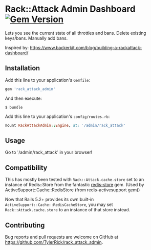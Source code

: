 # Rack::Attack Admin Dashboard  [![Gem Version](https://badge.fury.io/rb/rack_attack_admin.svg)](https://badge.fury.io/rb/rack_attack_admin)

Lets you see the current state of all throttles and bans. Delete existing keys/bans. Manually add bans.

Inspired by: https://www.backerkit.com/blog/building-a-rackattack-dashboard/

## Installation

Add this line to your application's `Gemfile`:

```ruby
gem 'rack_attack_admin'
```

And then execute:

    $ bundle


Add this line to your application's `config/routes.rb`:

```ruby
mount RackAttackAdmin::Engine, at: '/admin/rack_attack'
```

## Usage

Go to '/admin/rack_attack' in your browser!

## Compatibility

This has mostly been tested with `Rack::Attack.cache.store` set to an instance
of Redis::Store from the fantastic
[redis-store](https://github.com/redis-store/redis-store) gem. (Used by
ActiveSupport::Cache::RedisStore (from redis-activesupport gem))

Now that Rails 5.2+ provides its own built-in `ActiveSupport::Cache::RedisCacheStore`, you may set
`Rack::Attack.cache.store` to an instance of that store instead.

## Contributing

Bug reports and pull requests are welcome on GitHub at https://github.com/TylerRick/rack_attack_admin.

